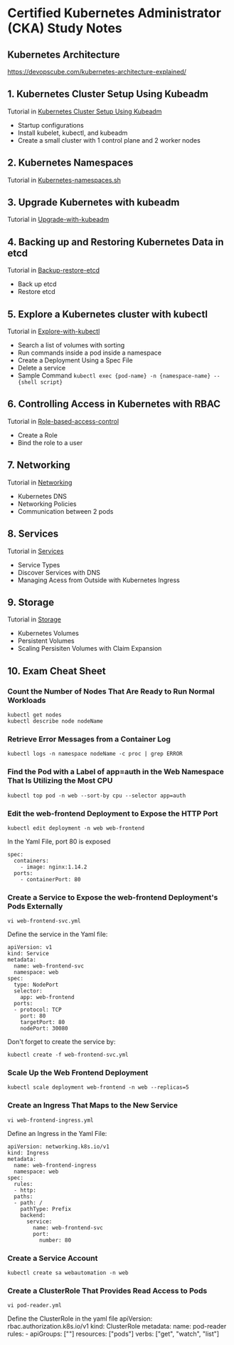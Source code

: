 # Certified Kubernetes Administrator (CKA) Study Notes

## Kubernetes Architecture
https://devopscube.com/kubernetes-architecture-explained/

## 1. Kubernetes Cluster Setup Using Kubeadm
Tutorial in [Kubernetes Cluster Setup Using Kubeadm](https://github.com/Zoe-0925/Kubernetes-Study/tree/main/CKA-Certification-Study-Notes/Kubernetes%20Cluster%20Setup%20Using%20Kubeadm)
- Startup configurations
- Install kubelet, kubectl, and kubeadm
- Create a small cluster with 1 control plane and 2 worker nodes

## 2. Kubernetes Namespaces
Tutorial in [Kubernetes-namespaces.sh](https://github.com/Zoe-0925/Kubernetes-Study/blob/main/CKA-Certification-Study-Notes/Kubernetes-namespaces.sh)

## 3. Upgrade Kubernetes with kubeadm
Tutorial in [Upgrade-with-kubeadm](https://github.com/Zoe-0925/Kubernetes-Study/tree/main/CKA-Certification-Study-Notes/Upgrade-with-kubeadm)

## 4. Backing up and Restoring Kubernetes Data in etcd
Tutorial in [Backup-restore-etcd](https://github.com/Zoe-0925/Kubernetes-Study/tree/main/CKA-Certification-Study-Notes/Backup-restore-etcd)
- Back up etcd
- Restore etcd

## 5. Explore a Kubernetes cluster with kubectl
Tutorial in [Explore-with-kubectl](https://github.com/Zoe-0925/Kubernetes-Study/tree/main/CKA-Certification-Study-Notes/Explore-with-kubectl)
- Search a list of volumes with sorting
- Run commands inside a pod inside a namespace
- Create a Deployment Using a Spec File
- Delete a service
- Sample Command
``
kubectl exec {pod-name} -n {namespace-name} -- {shell script}
``

## 6. Controlling Access in Kubernetes with RBAC
Tutorial in [Role-based-access-control](https://github.com/Zoe-0925/Kubernetes-Study/tree/main/CKA-Certification-Study-Notes/Role-based-access-control)
- Create a Role
- Bind the role to a user

## 7. Networking
Tutorial in [Networking](https://github.com/Zoe-0925/Kubernetes-Study/tree/main/CKA-Certification-Study-Notes/Networking)
- Kubernetes DNS
- Networking Policies
- Communication between 2 pods

## 8. Services
Tutorial in [Services](https://github.com/Zoe-0925/Kubernetes-Study/tree/main/CKA-Certification-Study-Notes/Services)
- Service Types
- Discover Services with DNS
- Managing Acess from Outside with Kubernetes Ingress

## 9. Storage
Tutorial in [Storage](https://github.com/Zoe-0925/Kubernetes-Study/tree/main/CKA-Certification-Study-Notes/Storage)
- Kubernetes Volumes
- Persistent Volumes
- Scaling Persisiten Volumes with Claim Expansion

## 10. Exam Cheat Sheet
### Count the Number of Nodes That Are Ready to Run Normal Workloads
    kubectl get nodes
    kubectl describe node nodeName

### Retrieve Error Messages from a Container Log
    kubectl logs -n namespace nodeName -c proc | grep ERROR

### Find the Pod with a Label of app=auth in the Web Namespace That Is Utilizing the Most CPU
    kubectl top pod -n web --sort-by cpu --selector app=auth

### Edit the web-frontend Deployment to Expose the HTTP Port
    kubectl edit deployment -n web web-frontend
In the Yaml File, port 80 is exposed

    spec:
      containers:
        - image: nginx:1.14.2
      ports:
        - containerPort: 80

### Create a Service to Expose the web-frontend Deployment's Pods Externally
    vi web-frontend-svc.yml
Define the service in the Yaml file:

    apiVersion: v1
    kind: Service
    metadata:
      name: web-frontend-svc
      namespace: web
    spec:
      type: NodePort
      selector:
        app: web-frontend
      ports:
      - protocol: TCP
        port: 80
        targetPort: 80
        nodePort: 30080
Don't forget to create the service by:
    
    kubectl create -f web-frontend-svc.yml

### Scale Up the Web Frontend Deployment
    kubectl scale deployment web-frontend -n web --replicas=5

### Create an Ingress That Maps to the New Service
    vi web-frontend-ingress.yml
Define an Ingress in the Yaml File:

    apiVersion: networking.k8s.io/v1
    kind: Ingress
    metadata:
      name: web-frontend-ingress
      namespace: web
    spec:
      rules:
      - http:
      paths:
      - path: /
        pathType: Prefix
        backend:
          service:
            name: web-frontend-svc
            port:
              number: 80

### Create a Service Account
    kubectl create sa webautomation -n web

### Create a ClusterRole That Provides Read Access to Pods
    vi pod-reader.yml
Define the ClusterRole in the yaml file
    apiVersion: rbac.authorization.k8s.io/v1
    kind: ClusterRole
    metadata:
      name: pod-reader
    rules:
    - apiGroups: [""]
      resources: ["pods"]
      verbs: ["get", "watch", "list"]